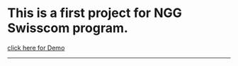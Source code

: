 # This is a first project for NGG Swisscom program. 

[click here for Demo](https://gagansingh11.github.io/NGGprojects/website/index.html)
___